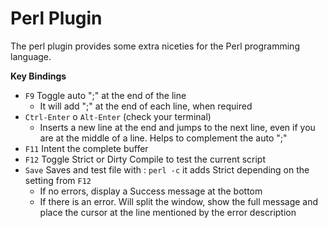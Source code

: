 # Perl Plugin

The perl plugin provides some extra niceties for the Perl programming language.

**Key Bindings**

- `F9` Toggle auto ";" at the end of the line
    - It will add ";" at the end of each line, when required
- `Ctrl-Enter` o `Alt-Enter` (check your terminal)
    - Inserts a new line at the end and jumps to the next line, even if you are at the middle of a line. Helps to complement the auto ";"
- `F11` Intent the complete buffer
- `F12` Toggle Strict or Dirty Compile to test the current script
- `Save` Saves and test file with : `perl -c` it adds Strict depending on the setting from `F12`
    - If no errors, display a Success message at the bottom
    - If there is an error. Will split the window, show the full message and place the cursor at the line mentioned by the error description
